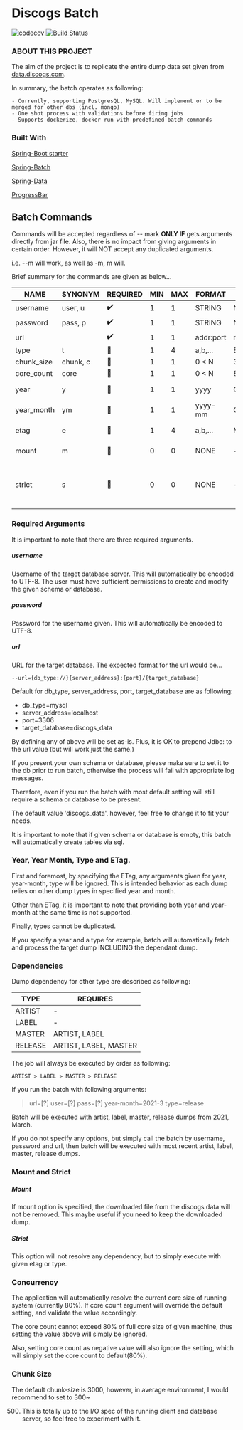 # Discogs Batch

[![codecov](https://codecov.io/gh/state303/discogs-batch/branch/master/graph/badge.svg?token=SKVQUX2TKB)](https://codecov.io/gh/state303/discogs-batch)
[![Build Status](https://www.travis-ci.com/state303/discogs-batch.svg?branch=master)](https://www.travis-ci.com/state303/discogs-batch)

### ABOUT THIS PROJECT

The aim of the project is to replicate the entire dump data set given
from [data.discogs.com](https://data.discogs.com).

In summary, the batch operates as following:

    - Currently, supporting PostgresQL, MySQL. Will implement or to be merged for other dbs (incl. mongo)
    - One shot process with validations before firing jobs
    - Supports dockerize, docker run with predefined batch commands

### Built With

[Spring-Boot starter](https://spring.io/projects/spring-boot)

[Spring-Batch](https://spring.io/projects/spring-batch)

[Spring-Data](https://spring.io/projects/spring-data)

[ProgressBar](https://github.com/ctongfei/progressbar)

## Batch Commands

Commands will be accepted regardless of -- mark <b>ONLY IF</b> gets arguments directly from jar
file. Also, there is no impact from giving arguments in certain order. However, it will NOT accept
any duplicated arguments.

i.e. --m will work, as well as -m, m will.

Brief summary for the commands are given as below...

|    NAME    | SYNONYM  |      REQUIRED         | MIN | MAX | FORMAT    | DEFAULT |  NOTE |
|------------|----------|-----------------------|-----|-----|-----------|---------|-------|
| username   | user, u  | :heavy_check_mark:    | 1   | 1   | STRING    | NULL                                |
| password   | pass, p  | :heavy_check_mark:    | 1   | 1   | STRING    | NULL                                |
| url        |          | :heavy_check_mark:    | 1   | 1   | addr:port | mysql://localhost:3306/discogs_data |
| type       | t        | :black_square_button: | 1   | 4   | a,b,...   | EVERY TYPE                          |
| chunk_size | chunk, c | :black_square_button: | 1   | 1   | 0 < N     | 3000    |
| core_count | core     | :black_square_button: | 1   | 1   | 0 < N     | 80% of core from runtime |
| year       | y        | :black_square_button: | 1   | 1   | yyyy      | CURRENT | this or year_month.
| year_month | ym       | :black_square_button: | 1   | 1   | yyyy-mm   | CURRENT | this or year.
| etag       | e        | :black_square_button: | 1   | 4   | a,b,...   | MOST_RECENT | overrides type, date.
| mount      | m        | :black_square_button: | 0   | 0   | NONE      | -       | keep dump file
| strict     | s        | :black_square_button: | 0   | 0   | NONE      | -       | only perform specified type or ETag

### Required Arguments

It is important to note that there are three required arguments.

##### username

Username of the target database server. This will automatically be encoded to UTF-8. The user must
have sufficient permissions to create and modify the given schema or database.

##### password

Password for the username given. This will automatically be encoded to UTF-8.

##### url

URL for the target database. The expected format for the url would be...

```text
--url={db_type://}{server_address}:{port}/{target_database}
```

Default for db_type, server_address, port, target_database are as following:

- db_type=mysql
- server_address=localhost
- port=3306
- target_database=discogs_data

By defining any of above will be set as-is. Plus, it is OK to prepend Jdbc: to the url value (but
will work just the same.)

If you present your own schema or database, please make sure to set it to the db prior to run batch,
otherwise the process will fail with appropriate log messages.

Therefore, even if you run the batch with most default setting will still require a schema or
database to be present.

The default value 'discogs_data', however, feel free to change it to fit your needs.

It is important to note that if given schema or database is empty, this batch will automatically
create tables via sql.

### Year, Year Month, Type and ETag.

First and foremost, by specifying the ETag, any arguments given for year, year-month, type will be
ignored. This is intended behavior as each dump relies on other dump types in specified year and
month.

Other than ETag, it is important to note that providing both year and year-month at the same time is
not supported.

Finally, types cannot be duplicated.

If you specify a year and a type for example, batch will automatically fetch and process the target
dump INCLUDING the dependant dump.

### Dependencies

Dump dependency for other type are described as following:

|    TYPE   |       REQUIRES        |
|-----------|-----------------------|
| ARTIST    | -                     |
| LABEL     | -                     |
| MASTER    | ARTIST, LABEL         |
| RELEASE   | ARTIST, LABEL, MASTER |

The job will always be executed by order as following:

```text
ARTIST > LABEL > MASTER > RELEASE
```

If you run the batch with following arguments:
> url=[?] user=[?] pass=[?] year-month=2021-3 type=release

Batch will be executed with artist, label, master, release dumps from 2021, March.

If you do not specify any options, but simply call the batch by username, password and url, then
batch will be executed with most recent artist, label, master, release dumps.

### Mount and Strict

##### Mount

If mount option is specified, the downloaded file from the discogs data will not be removed. This
maybe useful if you need to keep the downloaded dump.

##### Strict

This option will not resolve any dependency, but to simply execute with given etag or type.

### Concurrency

The application will automatically resolve the current core size of running system (currently 80%).
If core count argument will override the default setting, and validate the value accordingly.

The core count cannot exceed 80% of full core size of given machine, thus setting the value above
will simply be ignored.

Also, setting core count as negative value will also ignore the setting, which will simply set the
core count to default(80%).

### Chunk Size

The default chunk-size is 3000, however, in average environment, I would recommend to set to 300~

500. This is totally up to the I/O spec of the running client and database server, so feel free to
     experiment with it.
